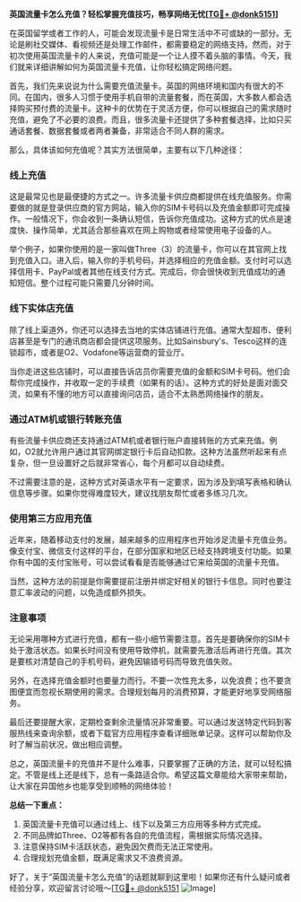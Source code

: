 **英国流量卡怎么充值？轻松掌握充值技巧，畅享网络无忧[[TG💪+ @donk5151](https://t.me/s/donk5151)]**

在英国留学或者工作的人，可能会发现流量卡是日常生活中不可或缺的一部分。无论是刷社交媒体、看视频还是处理工作邮件，都需要稳定的网络支持。然而，对于初次使用英国流量卡的人来说，充值可能是一个让人摸不着头脑的事情。今天，我们就来详细讲解如何为英国流量卡充值，让你轻松搞定网络问题。

首先，我们先来说说为什么需要充值流量卡。英国的网络环境和国内有很大的不同。在国内，很多人习惯于使用手机自带的流量套餐，而在英国，大多数人都会选择购买预付费的流量卡。这种卡的优势在于灵活方便，你可以根据自己的需求随时充值，避免了不必要的浪费。而且，很多流量卡还提供了多种套餐选择，比如只买通话套餐、数据套餐或者两者兼备，非常适合不同人群的需求。

那么，具体该如何充值呢？其实方法很简单，主要有以下几种途径：

### **线上充值**
这是最常见也是最便捷的方式之一。许多流量卡供应商都提供在线充值服务。你需要做的就是登录供应商的官方网站，输入你的SIM卡号码以及充值金额即可完成操作。一般情况下，你会收到一条确认短信，告诉你充值成功。这种方式的优点是速度快、操作简单，尤其适合那些喜欢在网上购物或者经常使用电子设备的人。

举个例子，如果你使用的是一家叫做Three（3）的流量卡，你可以在其官网上找到充值入口。进入后，输入你的手机号码，并选择相应的充值金额。支付时可以选择信用卡、PayPal或者其他在线支付方式。完成后，你会很快收到充值成功的通知短信。整个过程可能只需要几分钟时间。

### **线下实体店充值**
除了线上渠道外，你还可以选择去当地的实体店铺进行充值。通常大型超市、便利店甚至是专门的通讯商店都会提供这项服务。比如Sainsbury's、Tesco这样的连锁超市，或者是O2、Vodafone等运营商的营业厅。

当你走进这些店铺时，可以直接告诉店员你需要充值的金额和SIM卡号码。他们会帮你完成操作，并收取一定的手续费（如果有的话）。这种方式的好处是面对面交流，如果有不懂的地方可以直接询问店员，适合不太熟悉网络操作的朋友。

### **通过ATM机或银行转账充值**
有些流量卡供应商还支持通过ATM机或者银行账户直接转账的方式来充值。例如，O2就允许用户通过其官网绑定银行卡后自动扣款。这种方法虽然听起来有点复杂，但一旦设置好之后就非常省心，每个月都可以自动续费。

不过需要注意的是，这种方式对英语水平有一定要求，因为涉及到填写表格和确认信息等步骤。如果你觉得难度较大，建议找朋友帮忙或者多练习几次。

### **使用第三方应用充值**
近年来，随着移动支付的发展，越来越多的应用程序也开始涉足流量卡充值业务。像支付宝、微信支付这样的平台，在部分国家和地区已经支持跨境支付功能。如果你有中国的支付宝账号，可以尝试看看是否能够通过它来给英国的流量卡充值。

当然，这种方法的前提是你需要提前注册并绑定好相关的银行卡信息。同时也要注意汇率波动的问题，以免造成额外损失。

### **注意事项**
无论采用哪种方式进行充值，都有一些小细节需要注意。首先是要确保你的SIM卡处于激活状态。如果长时间没有使用导致停机，就需要先激活后再进行充值。其次是要核对清楚自己的手机号码，避免因输错号码而导致充值失败。

另外，在选择充值金额时也要量力而行。不要一次性充太多，以免浪费；也不要贪图便宜而忽视长期使用的需求。合理规划每月的消费预算，才能更好地享受网络服务。

最后还要提醒大家，定期检查剩余流量情况非常重要。可以通过发送特定代码到客服热线来查询余额，或者下载官方应用程序查看详细账单记录。这样可以帮助你及时了解当前状况，做出相应调整。

总之，英国流量卡的充值并不是什么难事，只要掌握了正确的方法，就可以轻松搞定。不管是线上还是线下，总有一条路适合你。希望这篇文章能给大家带来帮助，让大家在异国他乡也能享受到顺畅的网络体验！

**总结一下重点：**
1. 英国流量卡充值可以通过线上、线下以及第三方应用等多种方式完成。
2. 不同品牌如Three、O2等都有各自的充值流程，需根据实际情况选择。
3. 注意保持SIM卡活跃状态，避免因欠费而无法正常使用。
4. 合理规划充值金额，既满足需求又不浪费资源。

好了，关于“英国流量卡怎么充值”的话题就聊到这里啦！如果你还有什么疑问或者经验分享，欢迎留言讨论哦～[[TG💪+ @donk5151](https://t.me/s/donk5151) ![Image](https://i.postimg.cc/rwNCRYN7/Snipaste-2025-04-30-17-27-05.png)]
